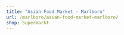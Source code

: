 ```yaml
---
title: "Asian Food Market - Marlboro"
url: /marlboro/asian-food-market-marlboro/
shop: Supermarkt
---
```

